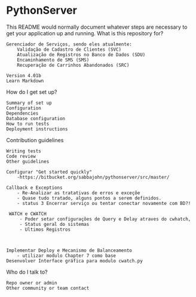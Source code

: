 # PythonServer

This README would normally document whatever steps are necessary to get your application up and running.
What is this repository for?

    Gerenciador de Serviços, sendo eles atualmente:
        Validação de Cadastro de Clientes (SVC)
        Atualização de Registros no Banco de Dados (SDU)
        Encaminhamento de SMS (SMS)
        Recuperação de Carrinhos Abandonados (SRC)

    Version 4.01b
    Learn Markdown

How do I get set up?

    Summary of set up
    Configuration
    Dependencies
    Database configuration
    How to run tests
    Deployment instructions

Contribution guidelines
 	
	Writing tests
    Code review
    Other guidelines
	
	Configurar "Get started quickly"
		-https://bitbucket.org/sabbajohn/pythonserver/src/master/

	Callback e Exceptions
		- Re-Analizar as tratativas de erros e exceçõe
		- Quase tudo tratado, alguns pontos a serem definidos. 
		- status 3 Encerrar serviço ou tentar conectar novamente com BD?!

	 WATCH e CWATCH 
		 - Poder setar configurações de Query e Delay atraves do cwhatch,
		 - Status geral do sistemas
		 - Ultimos Registros
	


	Implementar Deploy e Mecanismo de Balanceamento
		- utilizar modulo Chapter 7 como base
	Desenvolver Interface gráfica para modulo cwatch.py
   

Who do I talk to?

    Repo owner or admin
    Other community or team contact


